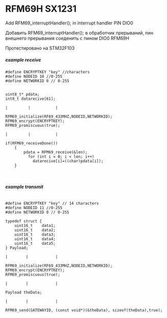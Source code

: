 # RFM69H SX1231

Add RFM69_interruptHandler(); in interrupt handler PIN DIO0 
<br/>

Добавить RFM69_interruptHandler(); в обработчик прерываний, пин внешнего прерывания соеденить с пином DIO0 RFM69H
<br/>

Протестировано на STM32F103
<br/>


##### example receive
```
#define ENCRYPTKEY "key" //characters
#define NODEID 10 //0-255 
#define NETWORKID 0 // 0-255


uint8_t* pdata;
int8_t datarecive[61];

|         |           |

RFM69_initialize(RF69_433MHZ,NODEID,NETWORKID);
RFM69_encrypt(ENCRYPTKEY);
RFM69_promiscuous(true);

|         |           |

if(RFM69_receiveDone())
	{
        pdata = RFM69_receive(&len);
          for (int i = 0; i < len; i++)
            datarecive[i]=((char)pdata[i]);
	}
```		
		
<br/>


##### example transmit
```

#define ENCRYPTKEY "key" // 14 characters
#define NODEID 11 //0-255 
#define NETWORKID 0 // 0-255

typedef struct {
	uint16_t	data1; 
	uint16_t	data2; 
	uint16_t	data3;   
	uint16_t	data4;
	uint16_t	data5;
} Payload;

|        |            |

RFM69_initialize(RF69_433MHZ,NODEID,NETWORKID);
RFM69_encrypt(ENCRYPTKEY);
RFM69_promiscuous(true);

|        |            |

Payload theData;

|        |            |

RFM69_send(GATEWAYID, (const void*)(&theData), sizeof(theData),true);

````			
